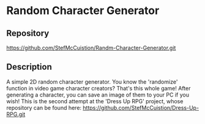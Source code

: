 # Random Character Generator

## Repository
https://github.com/StefMcCuistion/Randm-Character-Generator.git

## Description
A simple 2D random character generator. You know the 'randomize' function in video game character creators? That's this whole game! After generating a character, you can save an image of them to your PC if you wish! 
This is the second attempt at the 'Dress Up RPG' project, whose repository can be found here: 
https://github.com/StefMcCuistion/Dress-Up-RPG.git


